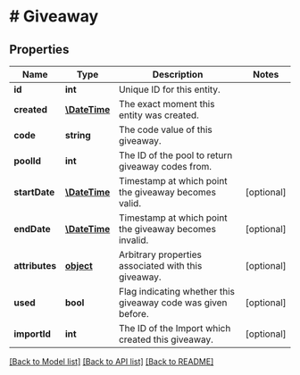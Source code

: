 # # Giveaway

## Properties

Name | Type | Description | Notes
------------ | ------------- | ------------- | -------------
**id** | **int** | Unique ID for this entity. | 
**created** | [**\DateTime**](\DateTime.md) | The exact moment this entity was created. | 
**code** | **string** | The code value of this giveaway. | 
**poolId** | **int** | The ID of the pool to return giveaway codes from. | 
**startDate** | [**\DateTime**](\DateTime.md) | Timestamp at which point the giveaway becomes valid. | [optional] 
**endDate** | [**\DateTime**](\DateTime.md) | Timestamp at which point the giveaway becomes invalid. | [optional] 
**attributes** | [**object**](.md) | Arbitrary properties associated with this giveaway. | [optional] 
**used** | **bool** | Flag indicating whether this giveaway code was given before. | [optional] 
**importId** | **int** | The ID of the Import which created this giveaway. | [optional] 

[[Back to Model list]](../../README.md#documentation-for-models) [[Back to API list]](../../README.md#documentation-for-api-endpoints) [[Back to README]](../../README.md)


